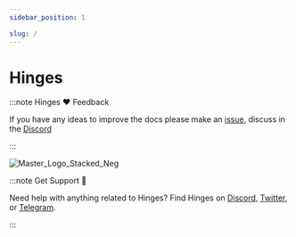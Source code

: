 ```yaml
---
sidebar_position: 1

slug: /
---
```


# Hinges

:::note Hinges ❤️ Feedback

If you have any ideas to improve the docs please make an [issue](https://github.com/hingeslab/doc/issues/new), discuss in the [Discord](https://discord.gg/gC7cYZ4bbm)

:::


![Master_Logo_Stacked_Neg](/img/HingesIO_Master_Logo_Stacked_Neg.png)

:::note Get Support 💬

Need help with anything related to Hinges? Find Hinges on [Discord](https://discord.gg/gC7cYZ4bbm), [Twitter](https://twitter.com/hingesHQ), or [Telegram]( https://t.me/hinges_EN).

:::
